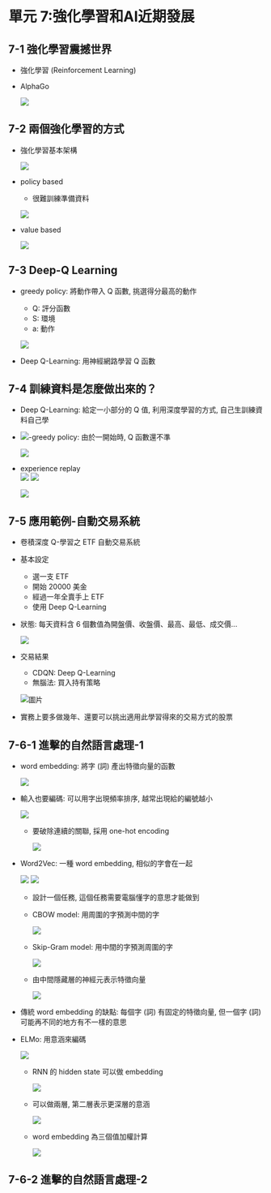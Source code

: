單元 7:強化學習和AI近期發展
=========================

## 7-1 強化學習震撼世界
- 強化學習 (Reinforcement Learning)
- AlphaGo

    ![](https://user-images.githubusercontent.com/11552271/142453810-48efd197-629f-4b5c-a5d9-ffdae35e2562.png)

## 7-2 兩個強化學習的方式
- 強化學習基本架構

    ![](https://user-images.githubusercontent.com/11552271/142455079-185ec761-9ee8-4300-acc4-e2eb6893bfc4.png)

- policy based
    - 很難訓練準備資料
    
    ![](https://user-images.githubusercontent.com/11552271/142455418-9cb9016e-3db8-4ea6-b82c-e093b90686d0.png)

- value based

    ![](https://user-images.githubusercontent.com/11552271/142455578-aae797a2-d19d-4a59-9219-d20e427a6c3b.png)

## 7-3 Deep-Q Learning
- greedy policy: 將動作帶入 Q 函數, 挑選得分最高的動作
    - Q: 評分函數
    - S: 環境
    - a: 動作
    
    ![](https://user-images.githubusercontent.com/11552271/142761368-19e69e03-3bed-45fb-80d9-1357a87c3c04.png)
    
- Deep Q-Learning: 用神經網路學習 Q 函數

## 7-4 訓練資料是怎麼做出來的？
- Deep Q-Learning: 給定一小部分的 Q 值, 利用深度學習的方式, 自己生訓練資料自己學
- <img src="https://render.githubusercontent.com/render/math?math=\varepsilon">-greedy policy: 由於一開始時, Q 函數還不準

    ![](https://user-images.githubusercontent.com/11552271/142762267-d85b0983-69a3-4d7d-81f8-bad106d90b86.png)

- experience replay  
    ![](https://user-images.githubusercontent.com/11552271/142762308-5a4ba7c5-d48f-4399-bc3e-c1c051636a24.png)
    ![](https://user-images.githubusercontent.com/11552271/142762326-f822b02e-59eb-4e04-80fa-05b1a2dc099f.png)
    
    ![](https://user-images.githubusercontent.com/11552271/142762363-e48455f8-04d8-4f86-ab70-065b2dc9354f.png)

## 7-5 應用範例-自動交易系統
- 卷積深度 Q-學習之 ETF 自動交易系統
- 基本設定
    - 選一支 ETF
    - 開始 20000 美金
    - 經過一年全賣手上 ETF
    - 使用 Deep Q-Learning
- 狀態: 每天資料含 6 個數值為開盤價、收盤價、最高、最低、成交價...
    
    ![](https://user-images.githubusercontent.com/11552271/142896663-eb06338a-a8e0-48a1-8097-41e8dbb696b0.png)

- 交易結果
    - CDQN: Deep Q-Learning
    - 無腦法: 買入持有策略
    
    ![圖片](https://user-images.githubusercontent.com/11552271/142896771-34d1cf16-e918-4a8c-b9a2-82ad9e597302.png)

- 實務上要多做幾年、還要可以挑出適用此學習得來的交易方式的股票

## 7-6-1 進擊的自然語言處理-1
- word embedding: 將字 (詞) 產出特徵向量的函數
    
    ![](https://user-images.githubusercontent.com/11552271/142899236-909b605b-c26e-437a-bfe0-d3e9e725384a.png)

- 輸入也要編碼: 可以用字出現頻率排序, 越常出現給的編號越小

    ![](https://user-images.githubusercontent.com/11552271/142899588-cb89121b-d9e4-4571-834b-ca129c9c70a9.png)

    - 要破除連續的關聯, 採用 one-hot encoding

        ![](https://user-images.githubusercontent.com/11552271/142899643-e4a2d0f3-c01a-40e7-8ea0-747f1d26385c.png)

- Word2Vec: 一種 word embedding, 相似的字會在一起

    ![](https://user-images.githubusercontent.com/11552271/142899864-281e21a1-ad44-4367-89e5-601394ab1726.png)
    ![](https://user-images.githubusercontent.com/11552271/142899942-a07cfda9-550d-4adb-b7de-d00268f54ba1.png)

    - 設計一個任務, 這個任務需要電腦懂字的意思才能做到
    - CBOW model: 用周圍的字預測中間的字
    
        ![](https://user-images.githubusercontent.com/11552271/142900236-aa5b425c-acbc-478b-bda8-665112654df1.png)

    - Skip-Gram model: 用中間的字預測周圍的字
    
        ![](https://user-images.githubusercontent.com/11552271/142900280-2b207953-9201-4565-9d80-43797646f1bd.png)
    
    - 由中間隱藏層的神經元表示特徵向量
    
        ![](https://user-images.githubusercontent.com/11552271/142900495-4949804f-5246-4c10-9db5-d04c8fa6f7ff.png)

- 傳統 word embedding 的缺點: 每個字 (詞) 有固定的特徵向量, 但一個字 (詞) 可能再不同的地方有不一樣的意思
- ELMo: 用意涵來編碼
    
    ![](https://user-images.githubusercontent.com/11552271/142900780-dace7158-3a69-4f4a-b105-4753f3b263fa.png)
    
    - RNN 的 hidden state 可以做 embedding
    
        ![](https://user-images.githubusercontent.com/11552271/142900949-af741706-2874-4f5a-8a73-079fce4e13eb.png)
    
    - 可以做兩層, 第二層表示更深層的意涵
    
        ![](https://user-images.githubusercontent.com/11552271/142901050-f40d3692-2373-44b9-9f3c-3c95ac77df89.png)
    
    - word embedding 為三個值加權計算
    
        ![](https://user-images.githubusercontent.com/11552271/142901229-61a73f48-1f8e-4cf7-935a-4b71aa2539f9.png)

## 7-6-2 進擊的自然語言處理-2
